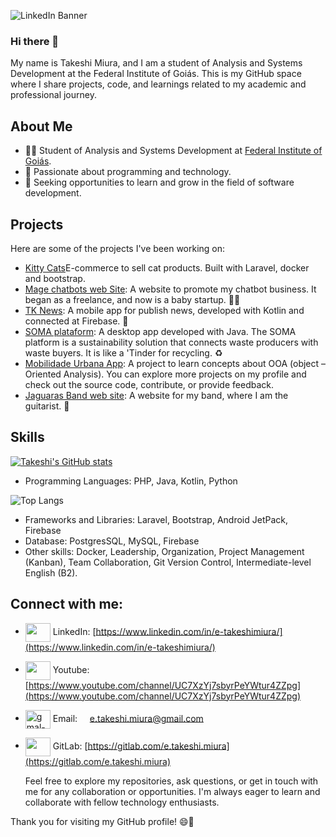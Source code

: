 

<!--
**Takeshi-mi/takeshi-mi** is a ✨ _special_ ✨ repository because its `README.md` (this file) appears on your GitHub profile.

Here are some ideas to get you started:

- 🔭 I’m currently working on ...
- 🌱 I’m currently learning ...
- 👯 I’m looking to collaborate on ...
- 🤔 I’m looking for help with ...
- 💬 Ask me about ...
- 📫 How to reach me: ...
- 😄 Pronouns: ...
- ⚡ Fun fact: ...
-->
![LinkedIn Banner](https://github.com/user-attachments/assets/acc3affd-57c6-4151-829e-18a2ec93f6f2)

### Hi there 👋
My name is Takeshi Miura, and I am a student of Analysis and Systems Development at the Federal Institute of Goiás. This is my GitHub space where I share projects, code, and learnings related to my academic and professional journey.

## About Me

- 👨‍🎓 Student of Analysis and Systems Development at [Federal Institute of Goiás](https://www.ifg.edu.br/).
- 💖 Passionate about programming and technology.
- 💼 Seeking opportunities to learn and grow in the field of software development.

## Projects
Here are some of the projects I've been working on:
- <a href="https://github.com/Takeshi-mi/kitty-cats-ecommerce" target="_blank">Kitty Cats</a>E-commerce to sell cat products. Built with Laravel, docker and bootstrap.
- <a href="https://magechatbots.vercel.app/" target="_blank">Mage chatbots web Site</a>: A website to promote my chatbot business. It began as a freelance, and now is a baby startup. 🤖🚀
- <a href="https://github.com/Takeshi-mi/TK-News-App-de-Noticias" target="_blank">TK News</a>: A mobile app for publish news, developed with Kotlin and connected at Firebase. 📱
- <a href="https://github.com/Takeshi-mi/Plataforma-SOMA" target="_blank">SOMA plataform</a>: A desktop app developed with Java. The SOMA platform is a sustainability solution that connects waste producers with waste buyers. It is like a 'Tinder for recycling. ♻
- <a href="https://github.com/Takeshi-mi/AppDeMobilidadeUrbana" target="_blank">Mobilidade Urbana App</a>: A project to learn concepts about OOA (object – Oriented Analysis).
You can explore more projects on my profile and check out the source code, contribute, or provide feedback.
- <a href="https://takeshi-mi.github.io/site-jaguaras/" target="_blank">Jaguaras Band web site</a>: A website for my band, where I am the guitarist. 🎸


## Skills
[![Takeshi's GitHub stats](https://github-readme-stats.vercel.app/api?username=takeshi-mi)](https://github.com/takeshi-mi/github-readme-stats) 

- Programming Languages: PHP, Java, Kotlin, Python
  
![Top Langs](https://github-readme-stats.vercel.app/api/top-langs/?username=takeshi-mi&layout=compact)
- Frameworks and Libraries: Laravel, Bootstrap, Android JetPack, Firebase
- Database: PostgresSQL, MySQL, Firebase
- Other skills: Docker, Leadership, Organization, Project Management (Kanban), Team Collaboration, Git Version Control, Intermediate-level English (B2).

## Connect with me:
-  <a href="www.linkedin.com/in/e-takeshimiura" target="blank"><img align="center" src="https://www.svgrepo.com/show/205292/linkedin.svg" alt="" height="30" width="40" /></a> LinkedIn: [https://www.linkedin.com/in/e-takeshimiura/](https://www.linkedin.com/in/e-takeshimiura/)
-  <a href="https://www.youtube.com/channel/UC7XzYj7sbyrPeYWtur4ZZpg" target="blank"><img align="center" src="https://www.svgrepo.com/show/205306/youtube.svg" alt="" height="30" width="40" /></a> Youtube: [https://www.youtube.com/channel/UC7XzYj7sbyrPeYWtur4ZZpg](https://www.youtube.com/channel/UC7XzYj7sbyrPeYWtur4ZZpg)
-  <img align='center' src="https://www.svgrepo.com/show/243092/gmail.svg" alt="gmal-icon" height="30" width="40"/> Email:&nbsp;&nbsp;&nbsp;&nbsp; e.takeshi.miura@gmail.com 

- <a href="https://gitlab.com/e.takeshi.miura" target="_blank"> <img align="center" src="https://www.svgrepo.com/show/349377/gitlab.svg"  height="30" width="40" /></a> GitLab: [https://gitlab.com/e.takeshi.miura](https://gitlab.com/e.takeshi.miura)
  
    Feel free to explore my repositories, ask questions, or get in touch with me for any collaboration or opportunities. I'm always eager to learn and collaborate with fellow technology enthusiasts.

Thank you for visiting my GitHub profile! 😄🚀





